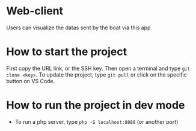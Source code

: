 # Web-client
Users can visualize the datas sent by the boat via this app
# How to start the project
First copy the URL link, or the SSH key.
Then open a terminal and type ```git clone <key>```.
To update the project, type ```git pull``` or click on the specific button on VS Code.
# How to run the project in dev mode
- To run a php server, type ```php -S localhost:8080``` (or another port)

